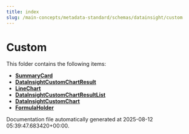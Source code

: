 ```yaml
---
title: index
slug: /main-concepts/metadata-standard/schemas/datainsight/custom
---
```


# Custom

This folder contains the following items:

- [**SummaryCard**](/main-concepts/metadata-standard/schemas/datainsight/custom/summarycard)
- [**DataInsightCustomChartResult**](/main-concepts/metadata-standard/schemas/datainsight/custom/datainsightcustomchartresult)
- [**LineChart**](/main-concepts/metadata-standard/schemas/datainsight/custom/linechart)
- [**DataInsightCustomChartResultList**](/main-concepts/metadata-standard/schemas/datainsight/custom/datainsightcustomchartresultlist)
- [**DataInsightCustomChart**](/main-concepts/metadata-standard/schemas/datainsight/custom/datainsightcustomchart)
- [**FormulaHolder**](/main-concepts/metadata-standard/schemas/datainsight/custom/formulaholder)


Documentation file automatically generated at 2025-08-12 05:39:47.683420+00:00.
